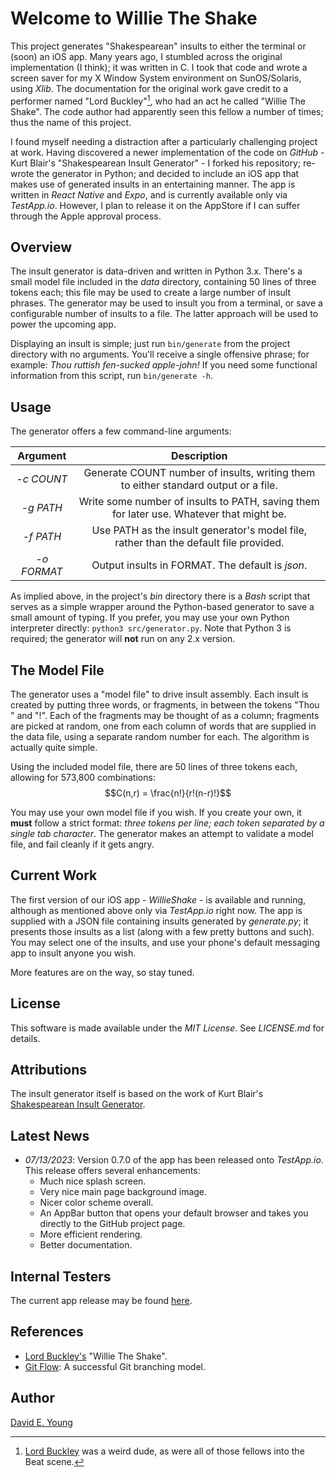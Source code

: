 # Welcome to Willie The Shake #

This project generates "Shakespearean" insults to either the terminal or (soon) an iOS app. Many years ago, I stumbled
across the original implementation (I think); it was written in C. I took that code and wrote a screen saver for my X
Window System environment on SunOS/Solaris, using _Xlib_. The documentation for the original work gave credit to a
performer named "Lord Buckley"[^1], who had an act he called "Willie The Shake". The code author had apparently seen this
fellow a number of times; thus the name of this project.

I found myself needing a distraction after a particularly challenging project at work. Having discovered a newer
implementation of the code on _GitHub_ - Kurt Blair's "Shakespearean Insult Generator" - I forked his repository;
re-wrote the generator in Python; and decided to include an iOS app that makes use of generated insults in an
entertaining manner. The app is written in _React Native_ and _Expo_, and is currently available only via
_TestApp.io_. However, I plan to release it on the AppStore if I can suffer through the Apple approval process.

## Overview ##

The insult generator is data-driven and written in Python 3.x. There's a small model file included in the _data_
directory, containing 50 lines of three tokens each; this file may be used to create a large number of insult
phrases. The generator may be used to insult you from a terminal, or save a configurable number of insults to a
file. The latter approach will be used to power the upcoming app.

Displaying an insult is simple; just run `bin/generate` from the project directory with no arguments. You'll receive a
single offensive phrase; for example: _Thou ruttish fen-sucked apple-john!_ If you need some functional information
from this script, run `bin/generate -h`.

## Usage ##

The generator offers a few command-line arguments:

| Argument | Description |
| :-: |:-: |
| _-c COUNT_ | Generate COUNT number of insults, writing them to either standard output or a file. |
| _-g PATH_ | Write some number of insults to PATH, saving them for later use. Whatever that might be. |
| _-f PATH_ | Use PATH as the insult generator's model file, rather than the default file provided. |
| _-o FORMAT_ | Output insults in FORMAT. The default is _json_. |

As implied above, in the project's _bin_ directory there is a _Bash_ script that serves as a simple wrapper around the
Python-based generator to save a small amount of typing. If you prefer, you may use your own Python interpreter
directly: `python3 src/generator.py`. Note that Python 3 is required; the generator will **not** run on any 2.x version.

## The Model File ##

The generator uses a "model file" to drive insult assembly. Each insult is created by putting three words, or fragments,
in between the tokens "Thou " and "!". Each of the fragments may be thought of as a column; fragments are picked at
random, one from each column of words that are supplied in the data file, using a separate random number for each. The
algorithm is actually quite simple.

Using the included model file, there are 50 lines of three tokens each, allowing for 573,800 combinations: $$C(n,r) = \frac{n!}{r!(n-r)!}$$

You may use your own model file if you wish. If you create your own, it **must** follow a strict format: _three tokens
per line; each token separated by a single tab character_. The generator makes an attempt to validate a model file, and
fail cleanly if it gets angry.

## Current Work ##

The first version of our iOS app - _WillieShake_ - is available and running, although as mentioned above only via
_TestApp.io_ right now. The app is supplied with a JSON file containing insults generated by _generate.py_; it presents
those insults as a list (along with a few pretty buttons and such). You may select one of the insults, and use your phone's
default messaging app to insult anyone you wish.

More features are on the way, so stay tuned.

## License ##

This software is made available under the _MIT License_. See _LICENSE.md_ for details.

## Attributions ##

The insult generator itself is based on the work of Kurt Blair's [Shakespearean Insult Generator](https://github.com/Kurt-Blair/Shakespearean-Insult-Generator).

## Latest News ##

- _07/13/2023_: Version 0.7.0 of the app has been released onto _TestApp.io_. This release offers several enhancements:
  - Much nice splash screen.
  - Very nice main page background image.
  - Nicer color scheme overall.
  - An AppBar button that opens your default browser and takes you directly to the GitHub project page.
  - More efficient rendering.
  - Better documentation.

## Internal Testers ##

The current app release may be found [here](https://portal.testapp.io/apps/install/eLDOGzZngbjgg).

## References ##

- [Lord Buckley's](http://www.lordbuckley.com/the-word-new/transcriptions/willie-the-shake.html) "Willie The Shake".
- [Git Flow](https://nvie.com/posts/a-successful-git-branching-model/): A successful Git branching model.

## Author ##

[David E. Young](mailto://youngde811@pobox.com)

[^1]: [Lord Buckley](https://en.wikipedia.org/wiki/Lord_Buckley) was a weird dude, as were all of those fellows into the
    Beat scene.
